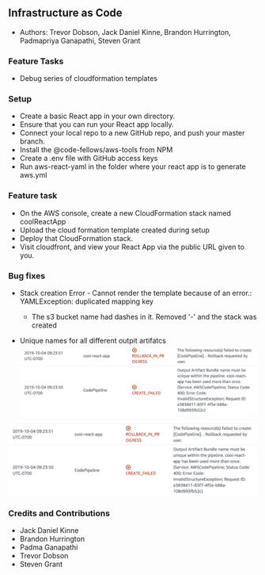 ## Infrastructure as Code

  - Authors: Trevor Dobson, Jack Daniel Kinne, Brandon Hurrington, Padmapriya Ganapathi, Steven Grant

### Feature Tasks
  - Debug series of cloudformation templates

### Setup 
  - Create a basic React app in your own directory.
  - Ensure that you can run your React app locally.
  - Connect your local repo to a new GitHub repo, and push your master branch.
  - Install the @code-fellows/aws-tools from NPM
  - Create a .env file with GitHub access keys
  - Run aws-react-yaml in the folder where your react app is to generate aws.yml 

### Feature task
  - On the AWS console, create a new CloudFormation stack named coolReactApp
  - Upload the cloud formation template created during setup
  - Deploy that CloudFormation stack.
  - Visit cloudfront, and view your React App via the public URL given to you.

### Bug fixes
- Stack creation Error - Cannot render the template because of an error.: YAMLException: duplicated mapping key 
   - The s3 bucket name had dashes in it. Removed '-' and the stack was created

- Unique names for all different outpit artifatcs
![Output Artifact Bundle](https://github.com/gpadmapriya/cool-react-app/blob/master/OutputArtifacts.png)

![Cloud Formation](https://github.com/gpadmapriya/cool-react-app/blob/master/OutputArtifacts.png)

### Credits and Contributions
- Jack Daniel Kinne
- Brandon Hurrington
- Padma Ganapathi
- Trevor Dobson
- Steven Grant
